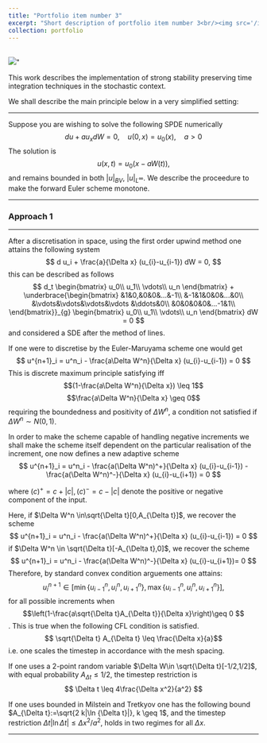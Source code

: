 ```yaml
---
title: "Portfolio item number 3"
excerpt: "Short description of portfolio item number 3<br/><img src='/images/Monotone.png'>"
collection: portfolio
---
```


<br/><img src='/images/Monotone.png'>"

This work describes the implementation of strong stability preserving time integration techniques in the stochastic context. 

We shall describe the main principle below in a very simplified setting:

_______
Suppose you are wishing to solve the following SPDE numerically
$$
d u + a u_x dW = 0,\quad u(0,x) = u_0(x), \quad a>0
$$
The solution is
$$
u(x,t) = u_0(x-aW(t)),
$$ 
and remains bounded in both $|u|_{BV}$, $|u|_{L^{\infty}}$. We describe the proceedure to make the forward Euler scheme monotone.  

___
### Approach 1
___

After a discretisation in space, using the first order upwind method one attains the following system
$$
d u_i +  \frac{a}{\Delta x} (u_{i}-u_{i-1}) dW = 0,
$$
this can be described as follows 
$$
d_t 
\begin{bmatrix}
u_0\\
u_1\\
\vdots\\
u_n 
\end{bmatrix}
+ 
\underbrace{\begin{bmatrix}
&1&0,&0&0&...&-1\\
&-1&1&0&0&...&0\\
&\vdots&\vdots&\vdots&\vdots &\ddots&0\\
&0&0&0&0&...-1&1\\
\end{bmatrix}}_{g}
\begin{bmatrix}
u_0\\
u_1\\
\vdots\\
u_n 
\end{bmatrix}
dW = 0 
$$
and considered a SDE after the method of lines.

If one were to discretise by the Euler-Maruyama scheme one would get
$$
u^{n+1}_i = u^n_i - \frac{a\Delta W^n}{\Delta x} (u_{i}-u_{i-1}) = 0
$$
This is discrete maximum principle satisfying iff 
$$(1-\frac{a\Delta W^n}{\Delta x})
\leq 1$$
$$\frac{a\Delta W^n}{\Delta x}
\geq 0$$
requiring the boundedness and positivity of $\Delta W^n$, a condition not satisfied if $\Delta W^n\sim N(0,1)$. 


In order to make the scheme capable of handling negative increments we shall make the scheme itself dependent on the particular realisation of the increment, one now defines a new adaptive scheme
$$
u^{n+1}_i = u^n_i - \frac{a(\Delta W^n)^+}{\Delta x} (u_{i}-u_{i-1}) - \frac{a(\Delta W^n)^-}{\Delta x} (u_{i}-u_{i+1})  = 0
$$

where $(c)^{+} = c + |c|, (c)^{-} = c-|c|$ denote the positive or negative component of the input. 

Here, if $\Delta W^n \in\sqrt{\Delta t}[0,A_{\Delta t}]$,  we recover the scheme
$$
u^{n+1}_i = u^n_i - \frac{a(\Delta W^n)^+}{\Delta x} (u_{i}-u_{i-1})  = 0
$$
if 
$\Delta W^n \in
\sqrt{\Delta t}[-A_{\Delta t},0]$,  we recover the scheme
$$
u^{n+1}_i = u^n_i - \frac{a(\Delta W^n)^-}{\Delta x} (u_{i}-u_{i+1})= 0
$$
Therefore, by standard convex condition arguements one attains: $$u^{n+1}_{i} 
\in [\min \lbrace u^{n}_{i-1},u^{n}_{i},u^{n}_{i+1}\rbrace,\max\lbrace u^{n}_{i-1},u^{n}_{i},u^{n}_{i+1}\rbrace],$$
for all possible increments when
$$\left(1-\frac{a\sqrt{\Delta t}A_{\Delta t}}{\Delta x}\right)\geq 0
$$. 
This is true when the following CFL condition is satisfied.
$$
\sqrt{\Delta t} A_{\Delta t} \leq \frac{\Delta x}{a}$$
i.e. one scales the timestep in accordance with the mesh spacing. 


If one uses a 2-point random variable $\Delta W\in \sqrt{\Delta t}[-1/2,1/2]$, with equal probability $A_{\Delta t} \leq 1/2$, the timestep restriction is 
$$
\Delta t \leq 4\frac{\Delta x^2}{a^2}
$$

If one uses bounded in Milstein and Tretkyov one has the following bound
$A_{\Delta t}:=\sqrt{2 k|\ln {\Delta t}|}, k \geq 1$, and the timestep restriction
$\Delta t|\ln {\Delta t}|\leq \Delta x^2/a^2$, holds in two regimes for all $\Delta x$.   


_______

